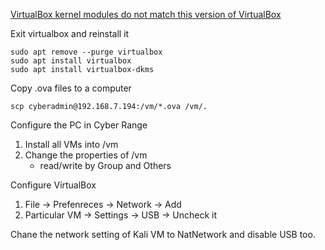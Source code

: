 [VirtualBox kernel modules do not match this version of VirtualBox](https://askubuntu.com/questions/837427/virtualbox-kernel-modules-do-not-match-this-version-of-virtualbox)

Exit virtualbox and reinstall it
```
sudo apt remove --purge virtualbox
sudo apt install virtualbox
sudo apt install virtualbox-dkms
```

Copy .ova files to a computer
```
scp cyberadmin@192.168.7.194:/vm/*.ova /vm/.
```

Configure the PC in Cyber Range
1. Install all VMs into /vm
2. Change the properties of /vm
   - read/write by Group and Others

Configure VirtualBox
1. File -> Prefenreces -> Network -> Add
2. Particular VM -> Settings -> USB -> Uncheck it



Chane the network setting of Kali VM to NatNetwork and disable USB too.
